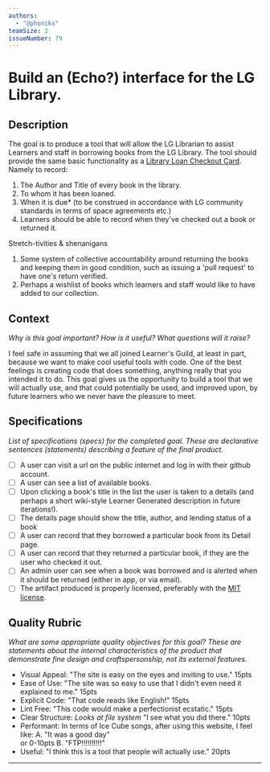 ```yaml
---
authors:
  - "@phoniks"
teamSize: 2
issueNumber: 79
---
```


# Build an (Echo?) interface for the LG Library.

## Description

The goal is to produce a tool that will allow the LG Librarian to assist Learners and staff in borrowing books from the LG Library.  The tool should provide the same basic functionality as a [Library Loan Checkout Card](https://goo.gl/images/NLuDfV).  Namely to record:
1. The Author and Title of every book in the library.
2. To whom it has been loaned.
3. When it is due\* (to be construed in accordance with LG community standards in terms of space agreements etc.)
4. Learners should be able to record when they've checked out a book or returned it. 

Stretch-tivities & shenanigans
1. Some system of collective accountability around returning the books and keeping them in good condition, such as issuing a 'pull request' to have one's return verified.
2. Perhaps a wishlist of books which learners and staff would like to have added to our collection.  
## Context

_Why is this goal important? How is it useful? What questions will it raise?_

I feel safe in assuming that we all joined Learner's Guild, at least in part, because we want to make cool useful tools with code.  One of the best feelings is creating code that does something, anything really that you intended it to do. This goal gives us the opportunity to build a tool that we will actually use, and that could potentially be used, and improved upon, by future learners who we never have the pleasure to meet. 
## Specifications

_List of specifications (specs) for the completed goal. These are declarative sentences (statements) describing a feature of the final product._
- [ ] A user can visit a url on the public internet and log in with their github account.
- [ ] A user can see a list of available books.  
- [ ] Upon clicking a book's title in the list the user is taken to a details
     (and perhaps a short wiki-style Learner Generated description in future iterations!). 
- [ ] The details page should show the title, author, and lending status of a book 
- [ ] A user can record that they borrowed a particular book from its Detail page.
- [ ] A user can record that they returned a particular book, if they are the user who checked it out.
- [ ] An admin user can see when a book was borrowed and is alerted when it should be returned (either in app, or via email).
- [ ] The artifact produced is properly licensed, preferably with the [MIT license](https://opensource.org/licenses/MIT).
## Quality Rubric

_What are some appropriate quality objectives for this goal? These are statements about the internal characteristics of the product that demonstrate fine design and craftspersonship, not its external features._
- Visual Appeal: "The site is easy on the eyes and inviting to use."  15pts
- Ease of Use: "The site was so easy to use that I didn't even need it explained to me." 15pts
- Explicit Code: "That code reads like English!" 15pts
- Lint Free: "This code would make a perfectionist ecstatic." 15pts
- Clear Structure: _Looks at file system_ "I see what you did there." 10pts
- Performant: In terms of Ice Cube songs, after using this website, I feel like:
  A. "It was a good day"  
            or                                                        0-10pts
  B. "FTP!!!!!!!!!!" 
- Useful: "I think this is a tool that people will actually use." 20pts 

---





